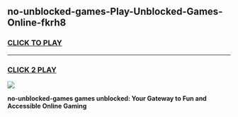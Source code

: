 
## no-unblocked-games-Play-Unblocked-Games-Online-fkrh8
<h3>
<a href="https://premium76.site?title=no-unblocked-games&ref=25A">CLICK TO PLAY</a></h3>
<hr>

<h3>
<a href="https://premium76.site?title=no-unblocked-games&ref=25A">CLICK 2 PLAY</a>
  
</h3>

<a href="https://premium76.site?title=no-unblocked-games&ref=25A"><img src="https://clearcache.store/games.png"></a>


**no-unblocked-games games unblocked: Your Gateway to Fun and Accessible Online Gaming**
